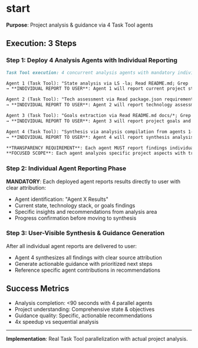 # start

**Purpose**: Project analysis & guidance via 4 Task Tool agents

## Execution: 3 Steps

### Step 1: Deploy 4 Analysis Agents with Individual Reporting
```markdown
Task Tool execution: 4 concurrent analysis agents with mandatory individual user reporting

Agent 1 (Task Tool): "State analysis via LS -la; Read README.md; Grep 'TODO\|FIXME'"
→ **INDIVIDUAL REPORT TO USER**: Agent 1 will report current project state directly to you before synthesis

Agent 2 (Task Tool): "Tech assessment via Read package.json requirements.txt; Bash 'npm list'"
→ **INDIVIDUAL REPORT TO USER**: Agent 2 will report technology assessment directly to you before synthesis

Agent 3 (Task Tool): "Goals extraction via Read README.md docs/*; Grep 'goal\|objective\|mission'"
→ **INDIVIDUAL REPORT TO USER**: Agent 3 will report project goals and objectives directly to you before synthesis

Agent 4 (Task Tool): "Synthesis via analysis compilation from agents 1-3 results"
→ **INDIVIDUAL REPORT TO USER**: Agent 4 will report synthesis analysis directly to you before final guidance

**TRANSPARENCY REQUIREMENT**: Each agent MUST report findings individually to user before synthesis
**FOCUSED SCOPE**: Each agent analyzes specific project aspects with transparent reporting
```

### Step 2: Individual Agent Reporting Phase
**MANDATORY**: Each deployed agent reports results directly to user with clear attribution:
- Agent identification: "Agent X Results" 
- Current state, technology stack, or goals findings
- Specific insights and recommendations from analysis area
- Progress confirmation before moving to synthesis

### Step 3: User-Visible Synthesis & Guidance Generation
After all individual agent reports are delivered to user:
- Agent 4 synthesizes all findings with clear source attribution
- Generate actionable guidance with prioritized next steps
- Reference specific agent contributions in recommendations

## Success Metrics
- Analysis completion: <90 seconds with 4 parallel agents
- Project understanding: Comprehensive state & objectives
- Guidance quality: Specific, actionable recommendations
- 4x speedup vs sequential analysis

---
**Implementation**: Real Task Tool parallelization with actual project analysis.